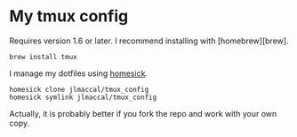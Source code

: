 # My tmux config

Requires version 1.6 or later. I recommend installing with [homebrew][brew].

    brew install tmux

I manage my dotfiles using [homesick][hs].

    homesick clone jlmaccal/tmux_config
    homesick symlink jlmaccal/tmux_config

Actually, it is probably better if you fork the repo and work with your own
copy.

[hs]: https://github.com/technicalpickles/homesick

